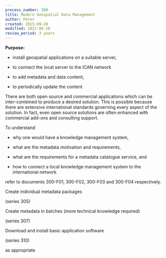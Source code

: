 ```yaml
---
process_number: 300
title: Modern Geospatial Data Management
author: Peter
created: 2015-09-20
modified: 2021-09-10
review_period: 3 years
---
```


**Purpose:**

- install geospatial applications on a suitable server,

- to connect the local server to the ICAN network

- to add metadata and data content,

- to periodically update the content

There are both open source and commercial applications which can be inter-combined to produce a desired solution. This is possible because there are extensive international standards governing every aspect of the solution. In fact, even open source solutions are often enhanced with commercial add-ons and consulting support.

To understand

- why one would have a knowledge management system,

- what are the metadata motivation and requirements,

- what are the requirements for a metadata catalogue service, and

- how to connect a local knowledge management system to the international network

refer to documents 300-F01, 300-F02, 300-F03 and 300-F04 respectively.

Create individual metadata packages

(series 305)

Create metadata in batches (more technical knowledge required)

(series 307)

Download and install basic application software

(series 310)

as appropriate
